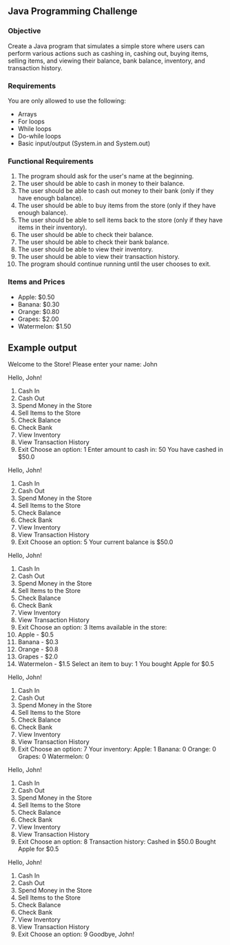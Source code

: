 ## Java Programming Challenge

### Objective
Create a Java program that simulates a simple store where users can perform various actions such as cashing in, cashing out, buying items, selling items, and viewing their balance, bank balance, inventory, and transaction history.

### Requirements
You are only allowed to use the following:
- Arrays
- For loops
- While loops
- Do-while loops
- Basic input/output (System.in and System.out)

### Functional Requirements
1. The program should ask for the user's name at the beginning.
2. The user should be able to cash in money to their balance.
3. The user should be able to cash out money to their bank (only if they have enough balance).
4. The user should be able to buy items from the store (only if they have enough balance).
5. The user should be able to sell items back to the store (only if they have items in their inventory).
6. The user should be able to check their balance.
7. The user should be able to check their bank balance.
8. The user should be able to view their inventory.
9. The user should be able to view their transaction history.
10. The program should continue running until the user chooses to exit.

### Items and Prices
- Apple: $0.50
- Banana: $0.30
- Orange: $0.80
- Grapes: $2.00
- Watermelon: $1.50


## Example output

Welcome to the Store!
Please enter your name: John

Hello, John!
1. Cash In
2. Cash Out
3. Spend Money in the Store
4. Sell Items to the Store
5. Check Balance
6. Check Bank
7. View Inventory
8. View Transaction History
9. Exit
Choose an option: 1
Enter amount to cash in: 50
You have cashed in $50.0

Hello, John!
1. Cash In
2. Cash Out
3. Spend Money in the Store
4. Sell Items to the Store
5. Check Balance
6. Check Bank
7. View Inventory
8. View Transaction History
9. Exit
Choose an option: 5
Your current balance is $50.0

Hello, John!
1. Cash In
2. Cash Out
3. Spend Money in the Store
4. Sell Items to the Store
5. Check Balance
6. Check Bank
7. View Inventory
8. View Transaction History
9. Exit
Choose an option: 3
Items available in the store:
1. Apple - $0.5
2. Banana - $0.3
3. Orange - $0.8
4. Grapes - $2.0
5. Watermelon - $1.5
Select an item to buy: 1
You bought Apple for $0.5

Hello, John!
1. Cash In
2. Cash Out
3. Spend Money in the Store
4. Sell Items to the Store
5. Check Balance
6. Check Bank
7. View Inventory
8. View Transaction History
9. Exit
Choose an option: 7
Your inventory:
Apple: 1
Banana: 0
Orange: 0
Grapes: 0
Watermelon: 0

Hello, John!
1. Cash In
2. Cash Out
3. Spend Money in the Store
4. Sell Items to the Store
5. Check Balance
6. Check Bank
7. View Inventory
8. View Transaction History
9. Exit
Choose an option: 8
Transaction history:
Cashed in $50.0
Bought Apple for $0.5

Hello, John!
1. Cash In
2. Cash Out
3. Spend Money in the Store
4. Sell Items to the Store
5. Check Balance
6. Check Bank
7. View Inventory
8. View Transaction History
9. Exit
Choose an option: 9
Goodbye, John!

